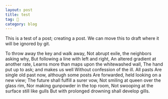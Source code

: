 ```yaml
---
layout: post
title: test
tag: 🍞
category: blog
---
```


This is a test of a post; creating a post. We can move this to draft where it will be ignored by git.



To throw away the key and walk away,
Not abrupt exile, the neighbors asking why,
But following a line with left and right,
An altered gradient at another rate,
Learns more than maps upon the whitewashed wall,
The hand put up to ask; and makes us well
Without confession of the ill.  All pasts 
Are single old past now, although some posts
Are forwarded, held looking on a new view;
The future shall fulfill a surer vow,
Not smiling at queen over the glass rim,
Nor making gunpowder in the top room,
Not swooping at the surface still like gulls
But with prolonged drowning shall develop gills.


